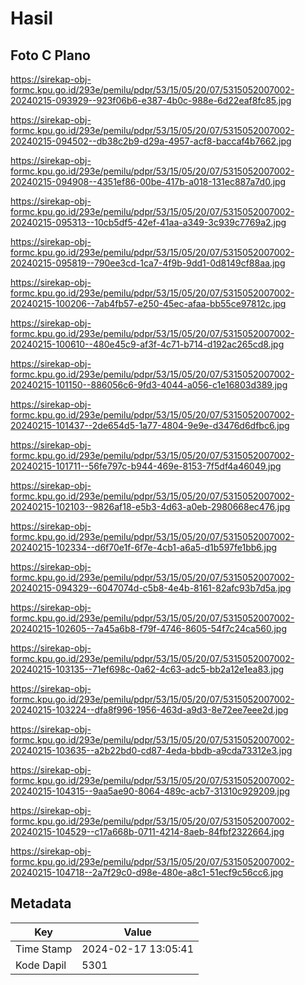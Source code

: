 # Hasil

## Foto C Plano

https://sirekap-obj-formc.kpu.go.id/293e/pemilu/pdpr/53/15/05/20/07/5315052007002-20240215-093929--923f06b6-e387-4b0c-988e-6d22eaf8fc85.jpg

https://sirekap-obj-formc.kpu.go.id/293e/pemilu/pdpr/53/15/05/20/07/5315052007002-20240215-094502--db38c2b9-d29a-4957-acf8-baccaf4b7662.jpg

https://sirekap-obj-formc.kpu.go.id/293e/pemilu/pdpr/53/15/05/20/07/5315052007002-20240215-094908--4351ef86-00be-417b-a018-131ec887a7d0.jpg

https://sirekap-obj-formc.kpu.go.id/293e/pemilu/pdpr/53/15/05/20/07/5315052007002-20240215-095313--10cb5df5-42ef-41aa-a349-3c939c7769a2.jpg

https://sirekap-obj-formc.kpu.go.id/293e/pemilu/pdpr/53/15/05/20/07/5315052007002-20240215-095819--790ee3cd-1ca7-4f9b-9dd1-0d8149cf88aa.jpg

https://sirekap-obj-formc.kpu.go.id/293e/pemilu/pdpr/53/15/05/20/07/5315052007002-20240215-100206--7ab4fb57-e250-45ec-afaa-bb55ce97812c.jpg

https://sirekap-obj-formc.kpu.go.id/293e/pemilu/pdpr/53/15/05/20/07/5315052007002-20240215-100610--480e45c9-af3f-4c71-b714-d192ac265cd8.jpg

https://sirekap-obj-formc.kpu.go.id/293e/pemilu/pdpr/53/15/05/20/07/5315052007002-20240215-101150--886056c6-9fd3-4044-a056-c1e16803d389.jpg

https://sirekap-obj-formc.kpu.go.id/293e/pemilu/pdpr/53/15/05/20/07/5315052007002-20240215-101437--2de654d5-1a77-4804-9e9e-d3476d6dfbc6.jpg

https://sirekap-obj-formc.kpu.go.id/293e/pemilu/pdpr/53/15/05/20/07/5315052007002-20240215-101711--56fe797c-b944-469e-8153-7f5df4a46049.jpg

https://sirekap-obj-formc.kpu.go.id/293e/pemilu/pdpr/53/15/05/20/07/5315052007002-20240215-102103--9826af18-e5b3-4d63-a0eb-2980668ec476.jpg

https://sirekap-obj-formc.kpu.go.id/293e/pemilu/pdpr/53/15/05/20/07/5315052007002-20240215-102334--d6f70e1f-6f7e-4cb1-a6a5-d1b597fe1bb6.jpg

https://sirekap-obj-formc.kpu.go.id/293e/pemilu/pdpr/53/15/05/20/07/5315052007002-20240215-094329--6047074d-c5b8-4e4b-8161-82afc93b7d5a.jpg

https://sirekap-obj-formc.kpu.go.id/293e/pemilu/pdpr/53/15/05/20/07/5315052007002-20240215-102605--7a45a6b8-f79f-4746-8605-54f7c24ca560.jpg

https://sirekap-obj-formc.kpu.go.id/293e/pemilu/pdpr/53/15/05/20/07/5315052007002-20240215-103135--71ef698c-0a62-4c63-adc5-bb2a12e1ea83.jpg

https://sirekap-obj-formc.kpu.go.id/293e/pemilu/pdpr/53/15/05/20/07/5315052007002-20240215-103224--dfa8f996-1956-463d-a9d3-8e72ee7eee2d.jpg

https://sirekap-obj-formc.kpu.go.id/293e/pemilu/pdpr/53/15/05/20/07/5315052007002-20240215-103635--a2b22bd0-cd87-4eda-bbdb-a9cda73312e3.jpg

https://sirekap-obj-formc.kpu.go.id/293e/pemilu/pdpr/53/15/05/20/07/5315052007002-20240215-104315--9aa5ae90-8064-489c-acb7-31310c929209.jpg

https://sirekap-obj-formc.kpu.go.id/293e/pemilu/pdpr/53/15/05/20/07/5315052007002-20240215-104529--c17a668b-0711-4214-8aeb-84fbf2322664.jpg

https://sirekap-obj-formc.kpu.go.id/293e/pemilu/pdpr/53/15/05/20/07/5315052007002-20240215-104718--2a7f29c0-d98e-480e-a8c1-51ecf9c56cc6.jpg


## Metadata

| Key        | Value               |
| ---------- | ------------------- |
| Time Stamp | 2024-02-17 13:05:41 |
| Kode Dapil | 5301                |



